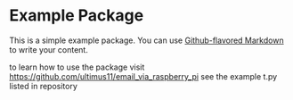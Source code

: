 # Example Package

This is a simple example package. You can use
[Github-flavored Markdown](https://github.com/ultimus11/email_via_raspberry_pi)
to write your content.

to learn how to use the package visit https://github.com/ultimus11/email_via_raspberry_pi
see the example t.py listed in repository